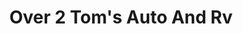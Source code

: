 ---
title: "Over 2 Tom's Auto And Rv"
url: /west-end/over-2-toms-auto-and-rv/
shop: Autowerkstatt
---